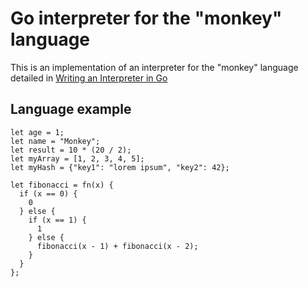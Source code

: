 # Go interpreter for the "monkey" language

This is an implementation of an interpreter for the "monkey" language detailed in [Writing an Interpreter in Go](https://interpreterbook.com/)

## Language example

```
let age = 1;
let name = "Monkey";
let result = 10 * (20 / 2);
let myArray = [1, 2, 3, 4, 5];
let myHash = {"key1": "lorem ipsum", "key2": 42};

let fibonacci = fn(x) {
  if (x == 0) {
    0
  } else {
    if (x == 1) {
      1
    } else {
      fibonacci(x - 1) + fibonacci(x - 2);
    }
  }
};
```
